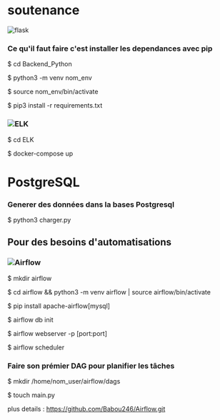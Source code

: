 # soutenance

![flask](https://user-images.githubusercontent.com/66678204/225342042-29f90d3d-2d81-46f5-82b7-e0f2ff10aca4.png)

### Ce qu'il faut faire c'est installer les dependances avec pip 
$ cd Backend_Python

$ python3 -m venv nom_env

$ source nom_env/bin/activate

$ pip3 install -r requirements.txt

### ![ELK](https://user-images.githubusercontent.com/66678204/225342527-b7458c58-b5e3-4edb-b753-9c04fe5ee542.png)

$ cd ELK

$ docker-compose up

# PostgreSQL

### Generer des données dans la bases Postgresql

$ python3 charger.py


## Pour des besoins d'automatisations 

### ![Airflow](https://user-images.githubusercontent.com/66678204/225342708-207d479f-9f9f-43a8-b7af-6008dacbe9bb.png)

$ mkdir airflow

$ cd airflow && python3 -m venv airflow | source airflow/bin/activate

$ pip install apache-airflow[mysql]

$ airflow db init

$ airflow webserver -p [port:port]

$ airflow scheduler

### Faire son prémier DAG pour planifier les tâches
$ mkdir /home/nom_user/airflow/dags

$ touch main.py

plus details : https://github.com/Babou246/Airflow.git



